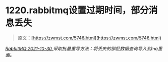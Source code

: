 <!--yml
category: 未分类
date: 0001-01-01 00:00:00
-->

# 1220.rabbitmq设置过期时间，部分消息丢失

> 原文：[https://zwmst.com/5746.html](https://zwmst.com/5746.html)

   [ *RabbitMQ* ](https://zwmst.com/rabbitmq)*[ <time datetime="2021-10-31T05:35:48+08:00"> 2021-10-30 </time> ](https://zwmst.com/5746.html)  采取批量重导⽅法：将丢失的那批数据查询导⼊到mq⾥⾯。*